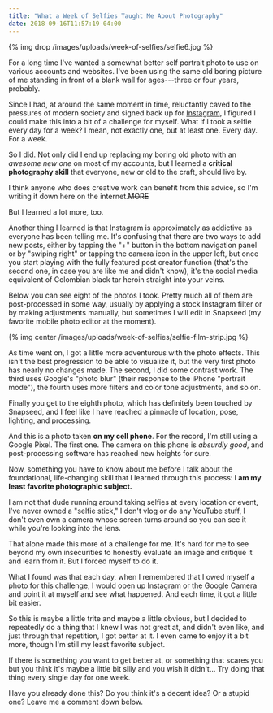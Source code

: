 ```yaml
---
title: "What a Week of Selfies Taught Me About Photography"
date: 2018-09-16T11:57:19-04:00
---
```


{% img drop /images/uploads/week-of-selfies/selfie6.jpg %}

For a long time I've wanted a somewhat better self portrait photo to use on
various accounts and websites. I've been using the same old boring picture of me
standing in front of a blank wall for ages---three or four years, probably.

Since I had, at around the same moment in time, reluctantly caved to the
pressures of modern society and signed back up for [Instagram][insta], I figured
I could make this into a bit of a challenge for myself. What if I took a selfie
every day for a week? I mean, not exactly one, but at least one. Every day. For
a week.

[insta]: https://www.instagram.com/aaronbieber

So I did. Not only did I end up replacing my boring old photo with an *awesome
new one* on most of my accounts, but I learned a **critical photography skill**
that everyone, new or old to the craft, should live by.

I think anyone who does creative work can benefit from this advice, so I'm
writing it down here on the internet.~~MORE~~

But I learned a lot more, too.

Another thing I learned is that Instagram is approximately as addictive as
everyone has been telling me. It's confusing that there are two ways to add new
posts, either by tapping the "+" button in the bottom navigation panel or by
"swiping right" or tapping the camera icon in the upper left, but once you start
playing with the fully featured post creator function (that's the second one, in
case you are like me and didn't know), it's the social media equivalent of
Colombian black tar heroin straight into your veins.

Below you can see eight of the photos I took. Pretty much all of them are
post-processed in some way, usually by applying a stock Instagram filter or by
making adjustments manually, but sometimes I will edit in Snapseed (my favorite
mobile photo editor at the moment).

{% img center /images/uploads/week-of-selfies/selfie-film-strip.jpg %}

As time went on, I got a little more adventurous with the photo effects. This
isn't the best progression to be able to visualize it, but the very first photo
has nearly no changes made. The second, I did some contrast work. The third uses
Google's "photo blur" (their response to the iPhone "portrait mode"), the fourth
uses more filters and color tone adjustments, and so on.

Finally you get to the eighth photo, which has definitely been touched by
Snapseed, and I feel like I have reached a pinnacle of location, pose, lighting,
and processing.

And this is a photo taken **on my cell phone**. For the record, I'm still using
a Google Pixel. The first one. The camera on this phone is *absurdly good*, and
post-processing software has reached new heights for sure.

Now, something you have to know about me before I talk about the foundational,
life-changing skill that I learned through this process: **I am my least favorite
photographic subject.**

I am not that dude running around taking selfies at every location or event,
I've never owned a "selfie stick," I don't vlog or do any YouTube stuff, I don't
even own a camera whose screen turns around so you can see it while you're
looking into the lens.

That alone made this more of a challenge for me. It's hard for me to see beyond
my own insecurities to honestly evaluate an image and critique it and learn from
it. But I forced myself to do it.

What I found was that each day, when I remembered that I owed myself a photo for
this challenge, I would open up Instagram or the Google Camera and point it at
myself and see what happened. And each time, it got a little bit easier.

So this is maybe a little trite and maybe a little obvious, but I decided to
repeatedly do a thing that I knew I was not great at, and didn't even like, and
just through that repetition, I got better at it. I even came to enjoy it a bit
more, though I'm still my least favorite subject.

If there is something you want to get better at, or something that scares you
but you think it's maybe a little bit silly and you wish it didn't... Try doing
that thing every single day for one week.

Have you already done this? Do you think it's a decent idea? Or a stupid one?
Leave me a comment down below.
